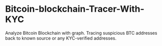 # Bitcoin-blockchain-Tracer-With-KYC
Analyze Bitcoin Blockchain with graph. Tracing suspicious BTC addresses back to known source or any KYC-verified addresses.
